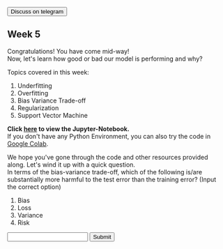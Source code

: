 <a href='https://t.me/ml_code_for_100_days'><button>Discuss on telegram</button></a>
## Week 5
Congratulations! You have come mid-way!  
Now, let's learn how good or bad our model is performing and why?  

Topics covered in this week:  

1. Underfitting
2. Overfitting
3. Bias Variance Trade-off
4. Regularization
5. Support Vector Machine

**Click [here](https://github.com/kabirnagpal/SoA-ML-14/blob/master/week%205.ipynb) to view the Jupyter-Notebook.**  
If you don't have any Python Environment, you can also try the code in [Google Colab](https://colab.research.google.com/).  


We hope you've gone through the code and other resources provided along. Let's wind it up with a quick question.  
In terms of the bias-variance trade-off, which of the following is/are substantially more harmful to the test error than the training error? (Input the correct option)  

1. Bias
2. Loss
3. Variance
4. Risk

<form method='POST'>
  <input name='answer'>
  <input type='submit' value='Submit'>
</form>
